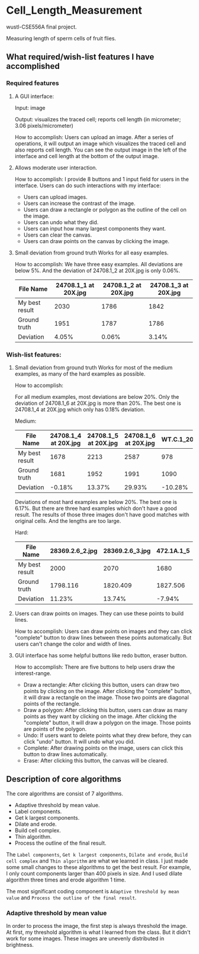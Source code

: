 # Cell_Length_Measurement
wustl-CSE556A final project.

Measuring length of sperm cells of fruit flies.

## What required/wish-list features I have accomplished

### Required features
1. A GUI interface:

   Input: image
   
   Output: visualizes the traced cell; reports cell length (in micrometer; 3.06 pixels/micrometer)

    How to accomplish: Users can upload an image. After a series of operations, it will output an image which visualizes the traced cell and also reports cell length.
    You can see the output image in the left of the interface and cell length at the bottom of the output image.
    
2. Allows moderate user interaction.

   How to accomplish: I provide 8 buttons and 1 input field for users in the interface. Users can do such interactions with my interface:
   
   * Users can upload images.
   * Users can increase the contrast of the image.
   * Users can draw a rectangle or polygon as the outline of the cell on the image.
   * Users can undo what they did.
   * Users can input how many largest components they want.
   * Users can clear the canvas.
   * Users can draw points on the canvas by clicking the image.
   
3. Small deviation from ground truth Works for all easy examples.

    How to accomplish: We have three easy examples. All deviations are below 5%. And the deviation of 24708.1_2 at 20X.jpg is only 0.06%.
    
    File Name | 24708.1_1 at 20X.jpg | 24708.1_2 at 20X.jpg | 24708.1_3 at 20X.jpg |
    --- | --- | --- | --- |
    My best result | 2030 | 1786 | 1842 | 
    Ground truth | 1951 | 1787 | 1786 | 
    Deviation | 4.05% | 0.06% | 3.14% | 
    
### Wish-list features:

1. Small deviation from ground truth Works for most of the medium examples, as many of the hard examples as possible.

    How to accomplish:

    For all medium examples, most deviations are below 20%. Only the deviation of 24708.1_6 at 20X.jpg is more than 20%. The best one is 24708.1_4 at 20X.jpg which only has 0.18% deviation.

    Medium:
     
    File Name | 24708.1_4 at 20X.jpg | 24708.1_5 at 20X.jpg | 24708.1_6 at 20X.jpg | WT.C.1_20x.jpg | WT.C.2_20x.jpg |
    --- | --- | --- | --- | --- | --- |
    My best result | 1678 | 2213 | 2587 | 978 | 2178 |
    Ground truth | 1681 | 1952 | 1991 | 1090 | 1847 |
    Deviation | -0.18% | 13.37% | 29.93% | -10.28% | 17.92% |

   Deviations of most hard examples are below 20%. The best one is 6.17%. But there are three hard examples which don't have a good result. The results of those three images don't have good matches with original cells. And the lengths are too large. 
    
   Hard:

    File Name | 28369.2.6_2.jpg | 28369.2.6_3.jpg | 472.1A.1_5 | 472.1A.1_4 | LHM.1B.3_2&3 | LHM.1B.3_7 | 472.1B.1_5&6 | 53387.1B.2_7&8 | 472.1A.1_2.jpg | 42568.b4.7 | 472.1A.1_3 |
    --- | --- | --- | --- | --- | --- | --- | --- | --- | --- | --- | --- | 
    My best result | 2000 | 2070 | 1680 | 1541 | 1733 | 1571 | 2061 | 2088 | bad result | bad result | bad result |
    Ground truth | 1798.116 | 1820.409 | 1827.506 | 1836.393 | 1847 | 1849.383 | 1870.82 | 1873.806 | 1721.22 | 1840.172 | 1849.996 |
    Deviation | 11.23% | 13.74% | -7.94% | -16.07% | -6.17% | -15.05% | 10.17% | 11.43% | N/A | N/A | N/A |

2. Users can draw points on images. They can use these points to build lines.

    How to accomplish: Users can draw points on images and they can click "complete" button to draw lines between these points automatically.
    But users can't change the color and width of lines.
    
3. GUI interface has some helpful buttons like redo button, eraser button.

    How to accomplish: There are five buttons to help users draw the interest-range.
    * Draw a rectangle: After clicking this button, users can draw two points by clicking on the image. After clicking the "complete" button, it will draw a rectangle on the image. Those two points are diagonal points of the rectangle.
    * Draw a polygon: After clicking this button, users can draw as many points as they want by clicking on the image.  After clicking the "complete" button, it will draw a polygon on the image. Those points are points of the polygon.
    * Undo: If users want to delete points what they drew before, they can click "undo" button. It will undo what you did.
    * Complete: After drawing points on the image, users can click this button to draw lines automatically.
    * Erase: After clicking this button, the canvas will be cleared.
    
## Description of core algorithms
The core algorithms are consist of 7 algorithms.
* Adaptive threshold by mean value.
* Label components.
* Get k largest components.
* Dilate and erode.
* Build cell complex.
* Thin algorithm.
* Process the outline of the final result.

The `Label components`, `Get k largest components`, `Dilate and erode`, `Build cell complex` and `Thin algorithm` are what we learned in class. I just made some small changes to these algorithms to get the best result.
For example, I only count components larger than 400 pixels in size. And I used dilate algorithm three times and erode algorithm 1 time.

The most significant coding component is `Adaptive threshold by mean value` and `Process the outline of the final result`.

### Adaptive threshold by mean value
In order to process the image, the first step is always threshold the image. At first, my threshold algorithm is what I learned from the class. But it didn't work for some images. These images are unevenly distributed in brightness.
